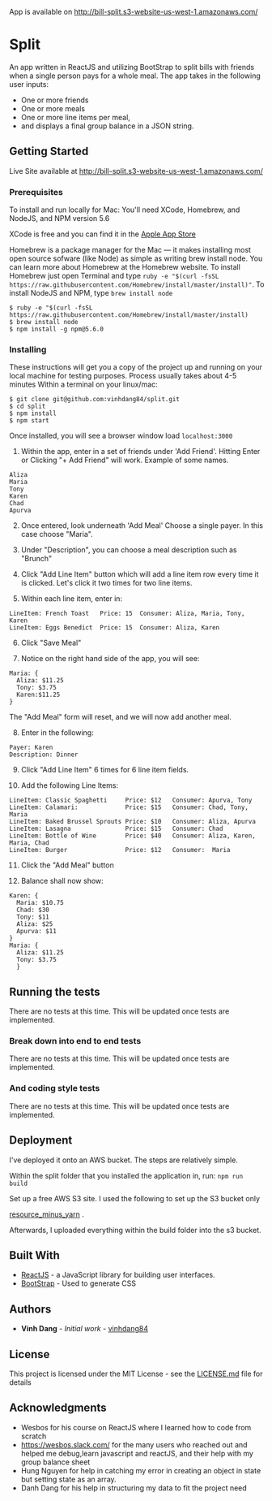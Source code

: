 

App is available on http://bill-split.s3-website-us-west-1.amazonaws.com/

# Split

An app written in ReactJS and utilizing BootStrap to split bills with friends when a single person pays for a whole meal. 
The app takes in the following user inputs:
 * One or more friends
 * One or more meals 
 * One or more line items per meal,
 * and displays a final group balance in a JSON string. 
 


## Getting Started
Live Site available at http://bill-split.s3-website-us-west-1.amazonaws.com/


### Prerequisites
To install and run locally for Mac: 
You'll need XCode, Homebrew, and NodeJS, and NPM version 5.6

XCode is free and you can find it in the 
[Apple App Store](https://itunes.apple.com/us/app/xcode/id497799835?mt=12)

Homebrew is a package manager for the Mac — it makes installing most open source sofware (like Node) as simple as writing brew install node. You can learn more about Homebrew at the Homebrew website. 
To install Homebrew just open Terminal and type `ruby -e "$(curl -fsSL https://raw.githubusercontent.com/Homebrew/install/master/install)"`.
To install NodeJS and NPM, type `brew install node`


```
$ ruby -e "$(curl -fsSL https://raw.githubusercontent.com/Homebrew/install/master/install)
$ brew install node
$ npm install -g npm@5.6.0
```


### Installing
These instructions will get you a copy of the project up and running on your local machine for testing purposes. Process usually takes about 4-5 minutes
Within a terminal on your linux/mac: 
```
$ git clone git@github.com:vinhdang84/split.git
$ cd split
$ npm install
$ npm start
```

Once installed, you will see a browser window load `localhost:3000`

1. Within the app, enter in a set of friends under 'Add Friend'. Hitting Enter or Clicking "+ Add Friend" will work.
Example of some names. 
```
Aliza
Maria
Tony
Karen 
Chad
Apurva
```

2. Once entered, look underneath 'Add Meal'
Choose a single payer. In this case choose "Maria". 

3. Under "Description", you can choose a meal description such as "Brunch"

4. Click "Add Line Item" button which will add a line item row every time it is clicked. Let's click it two times for two line items.

5. Within each line item, enter in: 
```
LineItem: French Toast   Price: 15  Consumer: Aliza, Maria, Tony, Karen
LineItem: Eggs Benedict  Price: 15  Consumer: Aliza, Karen
```

6. Click "Save Meal"

7. Notice on the right hand side of the app, you will see: 
```
Maria: {
  Aliza: $11.25
  Tony: $3.75
  Karen:$11.25
}
```


The "Add Meal" form will reset, and we will now add another meal. 

8. Enter in the following: 
```
Payer: Karen
Description: Dinner
``` 

9. Click "Add Line Item" 6 times for 6 line item fields. 

10. Add the following Line Items:
```
LineItem: Classic Spaghetti     Price: $12   Consumer: Apurva, Tony
LineItem: Calamari:             Price: $15   Consumer: Chad, Tony, Maria
LineItem: Baked Brussel Sprouts Price: $10   Consumer: Aliza, Apurva
LineItem: Lasagna               Price: $15   Consumer: Chad
LineItem: Bottle of Wine        Price: $40   Consumer: Aliza, Karen, Maria, Chad
LineItem: Burger                Price: $12   Consumer:  Maria
```

11. Click the "Add Meal" button

12. Balance shall now show: 
```
Karen: {
  Maria: $10.75
  Chad: $30
  Tony: $11
  Aliza: $25
  Apurva: $11
}
Maria: {
  Aliza: $11.25
  Tony: $3.75
  }
```

## Running the tests

There are no tests at this time. This will be updated once tests are implemented. 

### Break down into end to end tests

There are no tests at this time. This will be updated once tests are implemented. 


### And coding style tests

There are no tests at this time. This will be updated once tests are implemented. 

## Deployment

I've deployed it onto an AWS bucket. The steps are relatively simple. 

Within the split folder that you installed the application in, run: 
`npm run build`

Set up a free AWS S3 site. I used the following to set up the S3 bucket only

[resource_minus_yarn](https://hackernoon.com/how-to-deploy-a-live-reactjs-redux-website-in-under-10-minutes-cadf73cfc75a)
.

Afterwards, I uploaded everything within the build folder into the s3 bucket.

## Built With

* [ReactJS](https://reactjs.org/) - a JavaScript library for building user interfaces.
* [BootStrap](http://getbootstrap.com/) - Used to generate CSS 



## Authors

* **Vinh Dang** - *Initial work* - [vinhdang84](https://github.com/vinhdang84)

## License

This project is licensed under the MIT License - see the [LICENSE.md](LICENSE.md) file for details

## Acknowledgments

* Wesbos for his course on ReactJS where I learned how to code from scratch
* https://wesbos.slack.com/ for the many users who reached out and helped me debug,learn javascript and reactJS, and their help with my group balance sheet
* Hung Nguyen for help in catching my error in creating an object in state but setting state as an array.
* Danh Dang for his help in structuring my data to fit the project need
